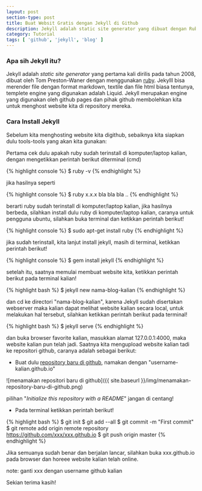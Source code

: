 ```yaml
---
layout: post
section-type: post
title: Buat Websit Gratis dengan Jekyll di Github
description: Jekyll adalah static site generator yang dibuat dengan Ruby
category: Tutorial
tags: [ 'github', 'jekyll', 'blog' ]
---
```


### Apa sih Jekyll itu?

Jekyll adalah *static site generator* yang pertama kali dirilis pada tahun 2008, dibuat oleh Tom Preston-Waner dengan menggunakan [ruby](https://id.wikipedia.org/wiki/Ruby_(bahasa_pemrograman)). Jekylll bisa merender file dengan format markdown, textile dan file html biasa tentunya, templete engine yang digunakan adalah Liquid. Jekyll merupakan engine yang digunakan oleh github pages dan pihak github membolehkan kita untuk menghost website kita di repository mereka.


### Cara Install Jekyll

Sebelum kita menghosting website kita digithub, sebaiknya kita siapkan dulu tools-tools yang akan kita gunakan:

Pertama cek dulu apakah ruby sudah terinstall di komputer/laptop kalian, dengan mengetikkan perintah berikut diterminal (cmd)

{% highlight console %}
$ ruby -v
{% endhighlight %}

jika hasilnya seperti

{% highlight console %}
$ ruby x.x.x bla bla bla ..
{% endhighlight %}

berarti ruby sudah terinstall di komputer/laptop kalian, jika hasilnya berbeda, silahkan install dulu ruby di komputer/laptop kalian, caranya untuk pengguna ubuntu, silahkan buka terminal dan ketikkan perintah berikut!

{% highlight console %}
$ sudo apt-get install ruby
{% endhighlight %}

jika sudah terinstall, kita lanjut install jekyll, masih di terminal, ketikkan perintah berikut!

{% highlight console %}
$ gem install jekyll
{% endhighlight %}

setelah itu, saatnya memulai membuat website kita, ketikkan perintah berikut pada terminal kalian!

{% highlight bash %}
$ jekyll new nama-blog-kalian
{% endhighlight %}

dan cd ke directori "nama-blog-kalian", karena Jekyll sudah disertakan webserver maka kalian dapat melihat website kalian secara local, untuk melakukan hal tersebut, silahkan ketikkan perintah berikut pada terminal!

{% highlight bash %}
$ jekyll serve
{% endhighlight %}

dan buka browser favorite kalian, masukkan alamat 127.0.0.1:4000, maka website kalian pun telah jadi. Saatnya kita mengupload website kalian tadi ke repositori github, caranya adalah sebagai berikut:

- Buat dulu [repository baru di github](https://github.com/new), namakan dengan "username-kalian.github.io"

![menamakan repositori baru di github]({{ site.baseurl }}/img/menamakan-repository-baru-di-github.png)

pilihan "*Initialize this repository with a README*" jangan di centang!

- Pada terminal ketikkan perintah berikut!

{% highlight bash %}
$ git init
$ git add --all
$ git commit -m "First commit"
$ git remote add origin remote repository https://github.com/xxx/xxx.github.io
$ git push origin master
{% endhighlight %}

Jika semuanya sudah benar dan berjalan lancar, silahkan buka xxx.github.io pada browser dan horeee website kalian telah online.

note: ganti xxx dengan username github kalian

Sekian terima kasih!